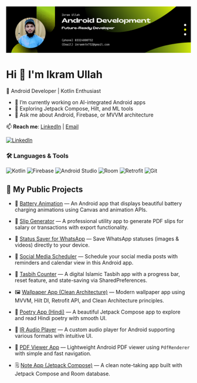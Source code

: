 
![Banner](https://github.com/ikramullah732rzi/ikramullah732rzi/blob/main/Git%20Banner.png)


# Hi  👋 I'm Ikram Ullah

🎯 Android Developer | Kotlin Enthusiast 

- 🔭 I’m currently working on AI-integrated Android apps
- 🌱 Exploring Jetpack Compose, Hilt, and ML tools
- 💬 Ask me about Android, Firebase, or MVVM architecture

📫 **Reach me**: [LinkedIn](https://short-link.me/13c5w) | [Email](mailto:ikramktk732@gmail.com)

[![LinkedIn](https://img.shields.io/badge/LinkedIn-364%20followers-blue?logo=linkedin)](https://www.linkedin.com/in/ikram-ullah-1697b5290)


### 🛠️ Languages & Tools

![Kotlin](https://img.shields.io/badge/Kotlin-7F52FF?style=for-the-badge&logo=kotlin&logoColor=white)
![Firebase](https://img.shields.io/badge/Firebase-FFCA28?style=for-the-badge&logo=firebase&logoColor=black)
![Android Studio](https://img.shields.io/badge/Android%20Studio-3DDC84?style=for-the-badge&logo=android-studio&logoColor=white)
![Room](https://img.shields.io/badge/Room-5C6BC0?style=for-the-badge&logo=sqlite&logoColor=white)
![Retrofit](https://img.shields.io/badge/Retrofit-4285F4?style=for-the-badge&logo=android&logoColor=white)
![Git](https://img.shields.io/badge/Git-F05032?style=for-the-badge&logo=git&logoColor=white)

## 📂 My Public Projects

- 🔋 [Battery Animation](https://github.com/ikramullah732rzi/BatteryAnimation) — An Android app that displays beautiful battery charging animations using Canvas and animation APIs.

- 🧾 [Slip Generator](https://github.com/ikramullah732rzi/Slip__Generator) — A professional utility app to generate PDF slips for salary or transactions with export functionality.

- 💾 [Status Saver for WhatsApp](https://github.com/ikramullah732rzi/StatusSaverwhatsApp) — Save WhatsApp statuses (images & videos) directly to your device.

- 📅 [Social Media Scheduler](https://github.com/ikramullah732rzi/SocialMediaScheduler) — Schedule your social media posts with reminders and calendar view in this Android app.

- 🔢 [Tasbih Counter](https://github.com/ikramullah732rzi/Tasbih_Counter) — A digital Islamic Tasbih app with a progress bar, reset feature, and state-saving via SharedPreferences.

- 🖼️ [Wallpaper App (Clean Architecture)](https://github.com/ikramullah732rzi/Wallpaper_App_Using_DI_Using_Clean_Architecture) — Modern wallpaper app using MVVM, Hilt DI, Retrofit API, and Clean Architecture principles.

- 📝 [Poetry App (Hindi)](https://github.com/ikramullah732rzi/PoetryApp) — A beautiful Jetpack Compose app to explore and read Hindi poetry with smooth UI.

- 🎵 [IR Audio Player](https://github.com/ikramullah732rzi/Audio_Player_IRPlayer) — A custom audio player for Android supporting various formats with intuitive UI.

- 📄 [PDF Viewer App](https://github.com/ikramullah732rzi/PDF_Viewer_App) — Lightweight Android PDF viewer using `PdfRenderer` with simple and fast navigation.

- 🗒️ [Note App (Jetpack Compose)](https://github.com/ikramullah732rzi/Note_App_jetpack_compose) — A clean note-taking app built with Jetpack Compose and Room database.


  



